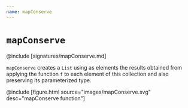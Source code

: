 ```yaml
---
name: mapConserve
---
```


# `mapConserve`

@include [signatures/mapConserve.md]

`mapConserve` creates a `List` using as elements the results obtained from applying the function `f` to each element of this collection and also preserving its parameterized type.

@include [figure.html source="images/mapConserve.svg" desc="mapConserve function"]
